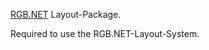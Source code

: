 ﻿[RGB.NET](https://github.com/DarthAffe/RGB.NET) Layout-Package.

Required to use the RGB.NET-Layout-System.